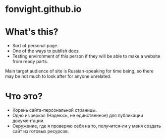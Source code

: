 # fonvight.github.io

# What's this?

* Sort of personal page.
* One of the ways to publish docs.
* Testing environment of this person if they will be able to make a website from ready parts.

Main target audience of site is Russian-speaking for time being, so there may be not much to look after for anyone unrelated.

# Что это?

* Корень сайта-персональной страницы.
* Одно из зеркал (Надеюсь, не единственное) для публикации документации.
* Окружение, где я проверяю себя на то, получится-ли у меня создать сайт из готовых ресурсов.
